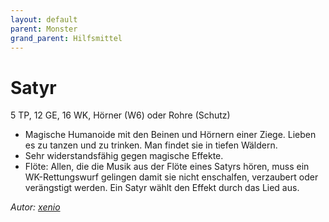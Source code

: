 ```yaml
---
layout: default
parent: Monster
grand_parent: Hilfsmittel
---
```


# Satyr
5 TP, 12 GE, 16 WK, Hörner (W6) oder Rohre (Schutz)
- Magische Humanoide mit den Beinen und Hörnern einer Ziege. Lieben es zu tanzen und zu trinken. Man findet sie in tiefen Wäldern.
- Sehr widerstandsfähig gegen magische Effekte.
- Flöte: Allen, die die Musik aus der Flöte eines Satyrs hören, muss ein WK-Rettungswurf gelingen damit sie nicht enschalfen, verzaubert oder verängstigt werden. Ein Satyr wählt den Effekt durch das Lied aus.

*Autor: [xenio](https://xenioinabottle.blogspot.com)*
